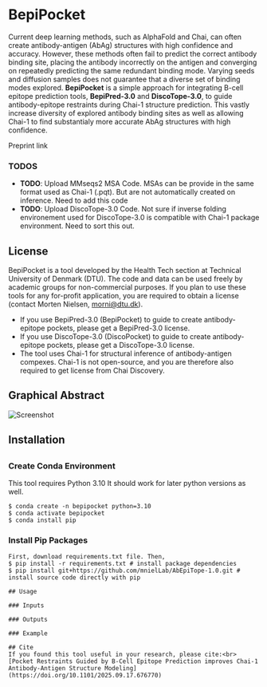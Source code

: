 # BepiPocket

Current deep learning methods, such as AlphaFold and Chai, can often create antibody-antigen (AbAg) structures with high confidence and accuracy.
However, these methods often fail to predict the correct antibody binding site, placing the antibody incorrectly on the antigen and converging on repeatedly predicting the same redundant binding mode.
Varying seeds and diffusion samples does not guarantee that a diverse set of binding modes explored.
**BepiPocket** is a simple approach for integrating B-cell epitope prediction tools, **BepiPred-3.0** and **DiscoTope-3.0**, to guide antibody-epitope restraints during Chai-1 structure prediction.
This vastly increase diversity of explored antibody binding sites as well as allowing Chai-1 to find substantialy more accurate AbAg structures with high confidence.

Preprint link 

### TODOS
* **TODO**: Upload MMseqs2 MSA Code. MSAs can be provide in the same format used as Chai-1 (.pqt). But are not automatically created on inference. Need to add this code
* **TODO**: Upload DiscoTope-3.0 Code. Not sure if inverse folding environement used for DiscoTope-3.0 is compatible with Chai-1 package environment. Need to sort this out.

## License 
BepiPocket is a tool developed by the Health Tech section at Technical University of Denmark (DTU). The code and data can be used freely by academic groups for non-commercial purposes.
If you plan to use these tools for any for-profit application, you are required to obtain a license (contact Morten Nielsen, morni@dtu.dk).
* If you use BepiPred-3.0 (BepiPocket) to guide to create antibody-epitope pockets, please get a BepiPred-3.0 license.
* If you use DiscoTope-3.0 (DiscoPocket) to guide to create antibody-epitope pockets, please get a DiscoTope-3.0 license.
* The tool uses Chai-1 for structural inference of antibody-antigen compexes. Chai-1 is not open-source, and you are therefore also required to get license from Chai Discovery. 

## Graphical Abstract
![Screenshot](GraphicalAbstract.png)

## Installation 

##

### Create Conda Environment
This tool requires Python 3.10 It should work for later python versions as well.
```
$ conda create -n bepipocket python=3.10
$ conda activate bepipocket
$ conda install pip
```
### Install Pip Packages 
```
First, download requirements.txt file. Then,
$ pip install -r requirements.txt # install package dependencies
$ pip install git+https://github.com/mnielLab/AbEpiTope-1.0.git # install source code directly with pip

## Usage 

### Inputs

### Outputs

### Example

## Cite
If you found this tool useful in your research, please cite:<br>
[Pocket Restraints Guided by B-Cell Epitope Prediction improves Chai-1 Antibody-Antigen Structure Modeling](https://doi.org/10.1101/2025.09.17.676770)

